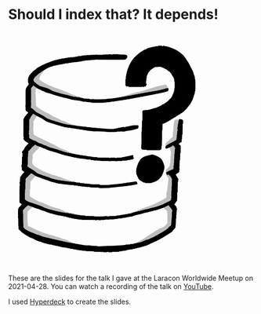 # Should I index that? It depends!

<div style="text-align: center; width: 100%; max-width: 400px; mix-blend-mode:
multiply">
    <img src="should-i-index-that.hyper/Resources/CleanShot_2021-04-13_at_15.20.58@2x.png">
</div>

These are the slides for the talk I gave at the Laracon Worldwide Meetup on
2021-04-28. You can watch a recording of the talk on
[YouTube](https://www.youtube.com/watch?v=wLwVr9ToNIs).

I used [Hyperdeck](https://hyperdeck.io/) to create the slides.
